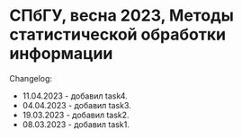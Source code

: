 # СПбГУ, весна 2023, Методы статистической обработки информации
  
Changelog:
- 11.04.2023 - добавил task4.
- 04.04.2023 - добавил task3.
- 19.03.2023 - добавил task2.
- 08.03.2023 - добавил task1.
